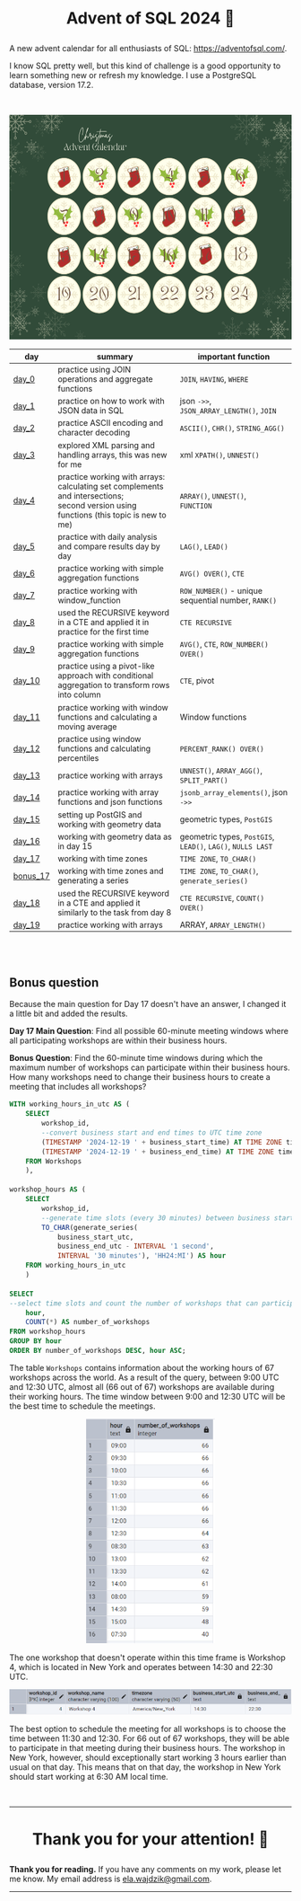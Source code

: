 # <p align="center"> Advent of SQL 2024 🎄

A new advent calendar for all enthusiasts of SQL: https://adventofsql.com/.

I know SQL pretty well, but this kind of challenge is a good opportunity to learn something new or refresh my knowledge. I use a PostgreSQL database, version 17.2.

<br>

<p align="center"> <img src="advent_calendar.png" height="400">

<p align="center">

day | summary | important function
-- | -- |--
[day_0](day_00.sql) | practice using JOIN operations and aggregate functions | `JOIN`, `HAVING`, `WHERE`
[day_1](day_01.sql) | practice on how to work with JSON data in SQL | json `->>`, `JSON_ARRAY_LENGTH()`, `JOIN`
[day_2](day_02.sql) | practice ASCII encoding and character decoding | `ASCII()`, `CHR()`, `STRING_AGG()`
[day_3](day_03.sql) | explored XML parsing and handling arrays, this was new for me | xml `XPATH()`, `UNNEST()`
[day_4](day_04.sql) | practice working with arrays: calculating set complements and intersections; <br> second version using functions (this topic is new to me) | `ARRAY()`, `UNNEST()`, <br> `FUNCTION`
[day_5](day_05.sql) | practice with daily analysis and compare results day by day | `LAG()`, `LEAD()`
[day_6](day_06.sql) | practice working with simple aggregation functions | `AVG() OVER()`, `CTE`
[day_7](day_07.sql) | practice working with window_function | `ROW_NUMBER()` - unique sequential number, `RANK()` 
[day_8](day_08.sql) | used the RECURSIVE keyword in a CTE and applied it in practice for the first time | `CTE RECURSIVE`
[day_9](day_09.sql) | practice working with simple aggregation functions | `AVG()`, `CTE`,  `ROW_NUMBER() OVER()`
[day_10](day_10.sql) | practice using a pivot-like approach with conditional aggregation to transform rows into column | `CTE`, pivot
[day_11](day_11.sql) | practice working with window functions and calculating a moving average | Window functions
[day_12](day_12.sql) | practice using window functions and calculating percentiles | `PERCENT_RANK() OVER()`
[day_13](day_13.sql) | practice working with arrays | `UNNEST()`, `ARRAY_AGG()`, `SPLIT_PART()`
[day_14](day_14.sql) | practice working with array functions and  json functions | `jsonb_array_elements()`, json `->>`
[day_15](day_15.sql) | setting up PostGIS and working with geometry data | geometric types, `PostGIS`
[day_16](day_16.sql) | working with geometry data as in day 15 | geometric types, `PostGIS`, `LEAD()`, `LAG()`, `NULLS LAST`
[day_17](day_17.sql) | working with time zones  | `TIME ZONE`, `TO_CHAR()`
[bonus_17](day_17_bonus.sql) | working with time zones and generating a series | `TIME ZONE`, `TO_CHAR()`, `generate_series()`
[day_18](day_18.sql) | used the RECURSIVE keyword in a CTE and applied it similarly to the task from day 8 | `CTE RECURSIVE`, `COUNT() OVER()`
[day_19](day_19.sql) | practice working with arrays | ARRAY, `ARRAY_LENGTH()`

<br> 
<br>




## Bonus question

Because the main question for Day 17 doesn't have an answer, I changed it a little bit and added the results.

**Day 17 Main Question**: Find all possible 60-minute meeting windows where all participating workshops are within their business hours.

**Bonus Question**: Find the 60-minute time windows during which the maximum number of workshops can participate within their business hours. How many workshops need to change their business hours to create a meeting that includes all workshops?

```sql
WITH working_hours_in_utc AS (
	SELECT 
	    workshop_id,
		--convert business start and end times to UTC time zone
	    (TIMESTAMP '2024-12-19 ' + business_start_time) AT TIME ZONE timezone AT TIME ZONE 'UTC' AS business_start_utc,
	    (TIMESTAMP '2024-12-19 ' + business_end_time) AT TIME ZONE timezone AT TIME ZONE 'UTC' AS business_end_utc
	FROM Workshops
	),

workshop_hours AS (
	SELECT 
        workshop_id,
		--generate time slots (every 30 minutes) between business start and end times
		TO_CHAR(generate_series(
            business_start_utc, 
            business_end_utc - INTERVAL '1 second', 
            INTERVAL '30 minutes'), 'HH24:MI') AS hour
    FROM working_hours_in_utc
	)

SELECT 
--select time slots and count the number of workshops that can participate in each slot
	hour,
	COUNT(*) AS number_of_workshops
FROM workshop_hours
GROUP BY hour
ORDER BY number_of_workshops DESC, hour ASC;
```

The table `Workshops` contains information about the working hours of 67 workshops across the world. As a result of the query, between 9:00 UTC and 12:30 UTC, almost all (66 out of 67) workshops are available during their working hours. The time window between 9:00 and 12:30 UTC will be the best time to schedule the meetings.

<p align="center"> <img src="assets/AC_d17_1.png" height="400">

The one workshop that doesn't operate within this time frame is Workshop 4, which is located in New York and operates between 14:30 and 22:30 UTC.

<p align="center"> <img src="assets/AC_d17_2.png" >

The best option to schedule the meeting for all workshops is to choose the time between 11:30 and 12:30. For 66 out of 67 workshops, they will be able to participate in that meeting during their business hours. The workshop in New York, however, should exceptionally start working 3 hours earlier than usual on that day. This means that on that day, the workshop in New York should start working at 6:30 AM local time.




<br/>

*** 

 # <p align="center"> Thank you for your attention! 🫶️

**Thank you for reading.** If you have any comments on my work, please let me know. My email address is ela.wajdzik@gmail.com.

***


